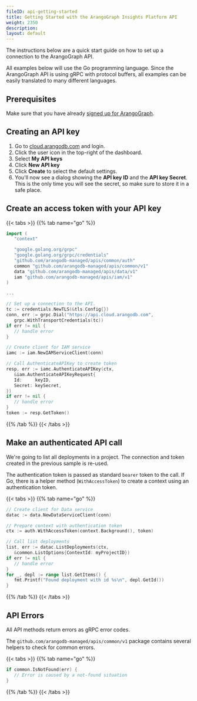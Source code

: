 ```yaml
---
fileID: api-getting-started
title: Getting Started with the ArangoGraph Insights Platform API
weight: 2350
description: 
layout: default
---
```

The instructions below are a quick start guide on how to set up a connection to the ArangoGraph API.

All examples below will use the Go programming language.
Since the ArangoGraph API is using gRPC with protocol buffers,
all examples can be easily translated to many different languages.

## Prerequisites

Make sure that you have already [signed up for ArangoGraph](https://cloud.arangodb.com/home?utm_source=docs&utm_medium=cluster_pages&utm_campaign=docs_traffic).

## Creating an API key

1. Go to [cloud.arangodb.com](https://cloud.arangodb.com/home?utm_source=docs&utm_medium=cluster_pages&utm_campaign=docs_traffic) and login.
2. Click the user icon in the top-right of the dashboard.
3. Select __My API keys__
4. Click __New API key__
5. Click __Create__ to select the default settings.
6. You'll now see a dialog showing the __API key ID__ and
   the __API key Secret__. This is the only time you will see
   the secret, so make sure to store it in a safe place.

## Create an access token with your API key

{{< tabs >}}
{{% tab name="go" %}}
```go
import (
   "context"

   "google.golang.org/grpc"
   "google.golang.org/grpc/credentials"
   "github.com/arangodb-managed/apis/common/auth"
   common "github.com/arangodb-managed/apis/common/v1"
   data "github.com/arangodb-managed/apis/data/v1"
   iam "github.com/arangodb-managed/apis/iam/v1"
)

...

// Set up a connection to the API.
tc := credentials.NewTLS(&tls.Config{})
conn, err := grpc.Dial("https://api.cloud.arangodb.com",
   grpc.WithTransportCredentials(tc))
if err != nil {
   // handle error
}

// Create client for IAM service
iamc := iam.NewIAMServiceClient(conn)

// Call AuthenticateAPIKey to create token
resp, err := iamc.AuthenticateAPIKey(ctx,
   &iam.AuthenticateAPIKeyRequest{
   Id:     keyID,
   Secret: keySecret,
})
if err != nil {
   // handle error
}
token := resp.GetToken()
```
{{% /tab %}}
{{< /tabs >}}

## Make an authenticated API call

We're going to list all deployments in a project.
The connection and token created in the previous sample is re-used.

The authentication token is passed as standard `bearer` token to the call.
If Go, there is a helper method (`WithAccessToken`) to create a context using
an authentication token.

{{< tabs >}}
{{% tab name="go" %}}
```go
// Create client for Data service
datac := data.NewDataServiceClient(conn)

// Prepare context with authentication token
ctx := auth.WithAccessToken(context.Background(), token)

// Call list deployments
list, err := datac.ListDeployments(ctx,
   &common.ListOptions{ContextId: myProjectID})
if err != nil {
   // handle error
}
for _, depl := range list.GetItems() {
   fmt.Printf("Found deployment with id %s\n", depl.GetId())
}

```
{{% /tab %}}
{{< /tabs >}}

## API Errors

All API methods return errors as gRPC error codes.

The `github.com/arangodb-managed/apis/common/v1` package contains several helpers to check for common errors.

{{< tabs >}}
{{% tab name="go" %}}
```go
if common.IsNotFound(err) {
   // Error is caused by a not-found situation
}
```
{{% /tab %}}
{{< /tabs >}}
